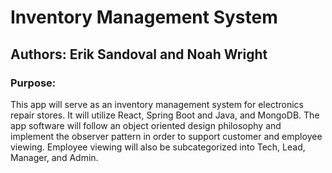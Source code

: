 # Inventory Management System
## Authors: Erik Sandoval and Noah Wright

### Purpose: 
This app will serve as an inventory management system for electronics repair stores. It will utilize React, Spring Boot and Java, and MongoDB. The app software will follow an object oriented design philosophy and implement the observer pattern in order to support customer and employee viewing. Employee viewing will also be subcategorized into Tech, Lead, Manager, and Admin. 

